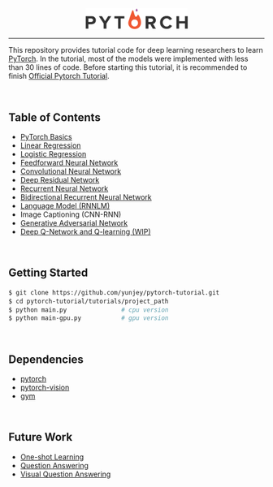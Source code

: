 <p align="center"><img width="40%" src="logo/pytorch_logo.png" /></p>

--------------------------------------------------------------------------------

This repository provides tutorial code for deep learning researchers to learn [PyTorch](https://github.com/pytorch/pytorch). In the tutorial, most of the models were implemented with less than 30 lines of code. Before starting this tutorial, it is recommended to finish [Official Pytorch Tutorial](https://github.com/pytorch/tutorials/blob/master/Deep%20Learning%20with%20PyTorch.ipynb).


<br/>

## Table of Contents

* [PyTorch Basics](https://github.com/yunjey/pytorch-tutorial/tree/master/tutorials/00%20-%20PyTorch%20Basics/main.py)
* [Linear Regression](https://github.com/yunjey/pytorch-tutorial/blob/master/tutorials/01%20-%20Linear%20Regression/main.py)
* [Logistic Regression](https://github.com/yunjey/pytorch-tutorial/blob/master/tutorials/02%20-%20Logistic%20Regression/main.py)
* [Feedforward Neural Network](https://github.com/yunjey/pytorch-tutorial/blob/master/tutorials/03%20-%20Feedforward%20Neural%20Network/main.py)
* [Convolutional Neural Network](https://github.com/yunjey/pytorch-tutorial/blob/master/tutorials/04%20-%20Convolutional%20Neural%20Network/main.py)
* [Deep Residual Network](https://github.com/yunjey/pytorch-tutorial/blob/master/tutorials/05%20-%20Deep%20Residual%20Network/main.py)
* [Recurrent Neural Network](https://github.com/yunjey/pytorch-tutorial/blob/master/tutorials/06%20-%20Recurrent%20Neural%20Network/main.py)
* [Bidirectional Recurrent Neural Network](https://github.com/yunjey/pytorch-tutorial/blob/master/tutorials/07%20-%20Bidirectional%20Recurrent%20Neural%20Network/main.py)
* [Language Model (RNNLM)](https://github.com/yunjey/pytorch-tutorial/blob/master/tutorials/09%20-%20Language%20Model/main.py)
* Image Captioning (CNN-RNN)
* [Generative Adversarial Network](https://github.com/yunjey/pytorch-tutorial/blob/master/tutorials/08%20-%20Generative%20Adversarial%20Network/main.py)
* [Deep Q-Network and Q-learning (WIP)](https://github.com/yunjey/pytorch-tutorial/blob/master/tutorials/10%20-%20Deep%20Q%20Network/dqn13.py)


<br/>

## Getting Started
```bash
$ git clone https://github.com/yunjey/pytorch-tutorial.git
$ cd pytorch-tutorial/tutorials/project_path
$ python main.py               # cpu version
$ python main-gpu.py           # gpu version
```

<br/>

## Dependencies
* [pytorch](https://github.com/pytorch/pytorch)
* [pytorch-vision](https://github.com/pytorch/vision)
* [gym](https://github.com/openai/gym)   


<br/>

## Future Work
* [One-shot Learning](https://arxiv.org/abs/1606.04080)
* [Question Answering](https://rajpurkar.github.io/SQuAD-explorer/)
* [Visual Question Answering](http://www.visualqa.org/)


<br/>
